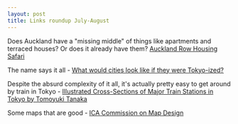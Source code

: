 ```yaml
---
layout: post
title: Links roundup July-August
---
```


Does Auckland have a "missing middle" of things like apartments and terraced houses? Or does it already have them? [Auckland Row Housing Safari](http://bythemotorway.be/post/148223069173/auckland-row-housing-safari)

The name says it all - [What would cities look like if they were Tokyo-ized?](http://www.spoon-tamago.com/2016/07/27/what-would-cities-look-like-if-they-were-tokyo-ized/)

Despite the absurd complexity of it all, it's actually pretty easy to get around by train in Tokyo - [Illustrated Cross-Sections of Major Train Stations in Tokyo by Tomoyuki Tanaka](http://www.spoon-tamago.com/2016/06/27/illustrated-cross-sections-of-major-train-stations-in-tokyo-by-tomoyuki-tanaka/)

Some maps that are good - [ICA Commission on Map Design](http://mapdesign.icaci.org/2014/01/)

